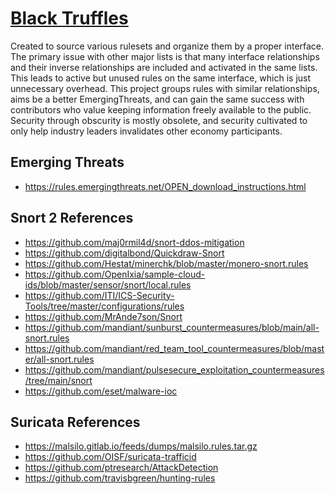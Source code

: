 # [Black Truffles](https://truffleaddict.com/black-truffle/)

Created to source various rulesets and organize them by a proper interface.
The primary issue with other major lists is that many interface relationships and
their inverse relationships are included and activated in the same lists.
This leads to active but unused rules on the same interface, which is just unnecessary overhead.
This project groups rules with similar relationships, aims be a better EmergingThreats, and can gain the same success
with contributors who value keeping information freely available to the public.
Security through obscurity is mostly obsolete, and security cultivated to only help industry leaders invalidates other economy participants.

## Emerging Threats

- https://rules.emergingthreats.net/OPEN_download_instructions.html

## Snort 2 References

- https://github.com/maj0rmil4d/snort-ddos-mitigation
- https://github.com/digitalbond/Quickdraw-Snort
- https://github.com/Hestat/minerchk/blob/master/monero-snort.rules
- https://github.com/OpenIxia/sample-cloud-ids/blob/master/sensor/snort/local.rules
- https://github.com/ITI/ICS-Security-Tools/tree/master/configurations/rules
- https://github.com/MrAnde7son/Snort
- https://github.com/mandiant/sunburst_countermeasures/blob/main/all-snort.rules
- https://github.com/mandiant/red_team_tool_countermeasures/blob/master/all-snort.rules
- https://github.com/mandiant/pulsesecure_exploitation_countermeasures/tree/main/snort
- https://github.com/eset/malware-ioc

## Suricata References

- https://malsilo.gitlab.io/feeds/dumps/malsilo.rules.tar.gz
- https://github.com/OISF/suricata-trafficid
- https://github.com/ptresearch/AttackDetection
- https://github.com/travisbgreen/hunting-rules
